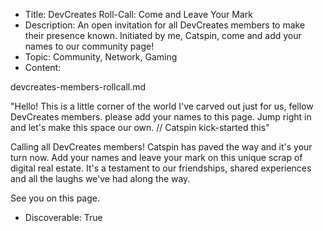 - Title: DevCreates Roll-Call: Come and Leave Your Mark
- Description: An open invitation for all DevCreates members to make their presence known. Initiated by me, Catspin, come and add your names to our community page!
- Topic: Community, Network, Gaming
- Content:

devcreates-members-rollcall.md

"Hello! This is a little corner of the world I've carved out just for us, fellow DevCreates members. please add your names to this page. Jump right in and let's make this space our own. // Catspin kick-started this"

Calling all DevCreates members! Catspin has paved the way and it's your turn now. Add your names and leave your mark on this unique scrap of digital real estate. It's a testament to our friendships, shared experiences and all the laughs we've had along the way. 

See you on this page.

- Discoverable: True
